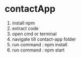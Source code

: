 # contactApp

1. install npm
2. extract code
3. open cmd or terminal
4. navigate till contact-app folder
5. run command :  npm install
6. run command :  npm start

